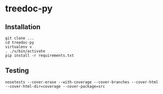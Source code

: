 # treedoc-py

## Installation

```
git clone ...
cd treedoc-py
virtualenv v
. ./v/bin/activate
pip install -r requirements.txt
```

## Testing

```
nosetests --cover-erase --with-coverage --cover-branches --cover-html --cover-html-dir=coverage --cover-package=src
```
